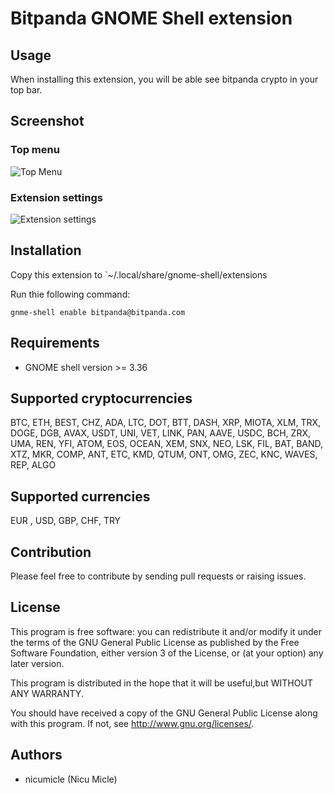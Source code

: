 # Bitpanda GNOME Shell extension

## Usage

When installing this extension, you will be able see bitpanda crypto in your top bar.


## Screenshot

### Top menu 

![Top Menu](screenshots/screenshot-1.jpg)

### Extension settings

![Extension settings](screenshots/screenshot-2.jpg)

## Installation

 Copy this extension to `~/.local/share/gnome-shell/extensions

 Run thie following command: 

``
	gnme-shell enable bitpanda@bitpanda.com
``

## Requirements
- GNOME shell version >= 3.36

## Supported cryptocurrencies

BTC, ETH, BEST, CHZ, ADA, LTC, DOT, BTT, DASH, XRP, MIOTA, XLM, TRX, DOGE, DGB, AVAX, USDT, UNI, VET, LINK, PAN, AAVE, USDC, BCH, ZRX, UMA, REN, YFI, ATOM,  EOS, OCEAN, XEM, SNX, NEO, LSK, FIL, BAT, BAND, XTZ, MKR, COMP, ANT, ETC, KMD, QTUM, ONT, OMG, ZEC, KNC, WAVES, REP, ALGO

## Supported currencies

  EUR , USD, GBP, CHF, TRY

## Contribution

Please feel free to contribute by sending pull requests or raising issues.

## License

 This program is free software: you can redistribute it and/or modify it under the terms of the GNU General Public License as published by the Free Software Foundation, either version 3 of the License, or (at your option) any later version.
 
 This program is distributed in the hope that it will be useful,but WITHOUT ANY WARRANTY.

 You should have received a copy of the GNU General Public License along with this program.  If not, see <http://www.gnu.org/licenses/>.


## Authors

- nicumicle (Nicu Micle)
